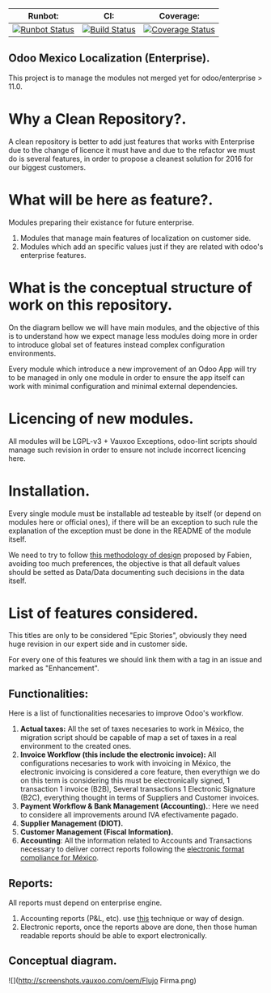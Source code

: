 |**Runbot:**|**CI:**|**Coverage:**|
|-----------|-------|-------------|
|[![Runbot Status](http://runbot.vauxoo.com/runbot/badge/56/12.0.svg)](http://runbot.vauxoo.com/runbot/repo/git-github-com-vauxoo-mexico-git-56)|[![Build Status](https://git.vauxoo.com/vauxoo/mexico/badges/12.0/pipeline.svg)](https://git.vauxoo.com/vauxoo/mexico/commits/12.0)|[![Coverage Status](https://git.vauxoo.com/vauxoo/mexico/badges/12.0/coverage.svg)](https://coverage.vauxoo.com/12.0-mexico)|

Odoo Mexico Localization (Enterprise).
---

This project is to manage the modules not merged yet for odoo/enterprise > 11.0.

# Why a Clean Repository?.

A clean repository is better to add just features that works with Enterprise 
due to the change of licence it must have and due to the refactor we must do 
is several features, in order to propose a cleanest solution for 2016 for our 
biggest customers.

# What will be here as feature?.

Modules preparing their existance for future enterprise.

1. Modules that manage main features of localization on customer side.
3. Modules which add an specific values just if they are related with odoo's 
   enterprise features.

# What is the conceptual structure of work on this repository.

On the diagram bellow we will have main modules, and the objective of this is 
to understand how we expect manage less modules doing more in order to 
introduce global set of features instead complex configuration environments.

Every module which introduce a new improvement of an Odoo App will try to be 
managed in only one module in order to ensure the app itself can work with 
minimal configuration and minimal external dependencies.

# Licencing of new modules.

All modules will be LGPL-v3 + Vauxoo Exceptions, odoo-lint scripts should manage such revision in order to ensure not include incorrect licencing here.

# Installation.

Every single module must be installable ad testeable by itself (or depend on 
modules here or official ones), if there will be an exception to such rule the
explanation of the exception must be done in the README of the module itself.

We need to try to follow [this methodology of design](https://gettingreal.37signals.com/ch06_Avoid_Preferences.php) 
proposed by Fabien, avoiding too much preferences, the objective is that all default 
values should be setted as Data/Data documenting such decisions in the data itself.

# List of features considered.

This titles are only to be considered "Epic Stories", obviously they need huge 
revision in our expert side and in customer side.

For every one of this features we should link them with a tag in an issue and 
marked as "Enhancement".

## Functionalities:

Here is a list of functionalities necesaries to improve Odoo's workflow.

1. **Actual taxes:** All the set of taxes necesaries to work in México, the 
   migration script should be capable of map a set of taxes in a real 
   environment to the created ones.
2. **Invoice Workflow (this include the electronic invoice):** All 
   configurations necesaries to work with invoicing in México, the electronic 
   invoicing is considered a core feature, then everythign we do on this term 
   is considering this must be electronically signed, 1 transaction 1 invoice 
   (B2B), Several transactions 1 Electronic Signature (B2C), everything thought 
   in terms of Suppliers and Customer invoices.
3. **Payment Workflow & Bank Management (Accounting).**: Here we need to 
   considere all improvements around IVA efectivamente pagado.
4. **Supplier Management (DIOT).**
5. **Customer Management (Fiscal Information).**
6. **Accounting**: All the information related to Accounts and Transactions 
   necessary to deliver correct reports following the 
   [electronic format compliance for México](http://www.sat.gob.mx/fichas_tematicas/buzon_tributario/Paginas/contabilidad_electronica.aspx).

## Reports:

All reports must depend on enterprise engine.

1. Accounting reports (P&L, etc). use
   [this](https://github.com/Vauxoo/enterprise/tree/master/l10n_be_reports) 
   technique or way of design.
2. Electronic reports, once the reports above are done, then those human
   readable reports should be able to export electronically.

## Conceptual diagram.

![](http://screenshots.vauxoo.com/oem/Flujo Firma.png)
